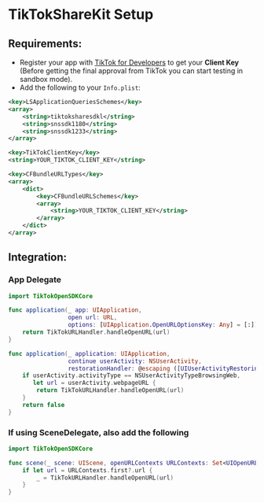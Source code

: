 # TikTokShareKit Setup

## Requirements:

- Register your app with [TikTok for Developers](https://developers.tiktok.com/) to get your **Client Key** (Before getting the final approval from TikTok you can start testing in sandbox mode).
- Add the following to your `Info.plist`:
```xml
<key>LSApplicationQueriesSchemes</key>
<array>
    <string>tiktoksharesdkl</string>
    <string>snssdk1180</string>
    <string>snssdk1233</string>
</array>

<key>TikTokClientKey</key>
<string>YOUR_TIKTOK_CLIENT_KEY</string>

<key>CFBundleURLTypes</key>
<array>
    <dict>
        <key>CFBundleURLSchemes</key>
        <array>
            <string>YOUR_TIKTOK_CLIENT_KEY</string>
        </array>
    </dict>
</array>
```

## Integration:

### App Delegate

```swift
import TikTokOpenSDKCore

func application(_ app: UIApplication,
                 open url: URL,
                 options: [UIApplication.OpenURLOptionsKey: Any] = [:]) -> Bool {
    return TikTokURLHandler.handleOpenURL(url)
}

func application(_ application: UIApplication,
                 continue userActivity: NSUserActivity,
                 restorationHandler: @escaping ([UIUserActivityRestoring]?) -> Void) -> Bool {
    if userActivity.activityType == NSUserActivityTypeBrowsingWeb,
       let url = userActivity.webpageURL {
        return TikTokURLHandler.handleOpenURL(url)
    }
    return false
}
```

### If using SceneDelegate, also add the following

```swift
import TikTokOpenSDKCore

func scene(_ scene: UIScene, openURLContexts URLContexts: Set<UIOpenURLContext>) {
    if let url = URLContexts.first?.url {
        _ = TikTokURLHandler.handleOpenURL(url)
    }
}
```
